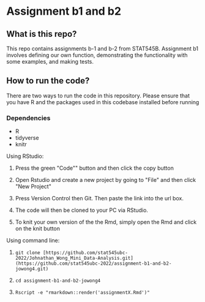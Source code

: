 # Assignment b1 and b2

## What is this repo?

This repo contains assignments b-1 and b-2 from STAT545B. Assignment b1 involves defining our own function, demonstrating the functionality with some examples, and making tests.


## How to run the code?

There are two ways to run the code in this repository. Please ensure that you have R and the packages used in this codebase installed before running

### Dependencies
 * R
 * tidyverse
 * knitr

Using RStudio:

1.  Press the green "Code"" button and then click the copy button

2.  Open Rstudio and create a new project by going to "File" and then click "New Project"

3.  Press Version Control then Git. Then paste the link into the url box.

4. The code will then be cloned to your PC via RStudio.

5. To knit your own version of the the Rmd, simply open the Rmd and click on the knit button

Using command line:

1.  `git clone [https://github.com/stat545ubc-2022/Johnathan_Wong_Mini_Data-Analysis.git](https://github.com/stat545ubc-2022/assignment-b1-and-b2-jowong4.git)`

2.  `cd assignment-b1-and-b2-jowong4`

3.  `Rscript -e "rmarkdown::render('assignmentX.Rmd')"`
